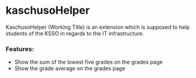 # kaschusoHelper
KaschusoHelper (Working Title) is an extension which is supposed to help students of the KSSO in regards to the IT infrastructure.

### Features:
- Show the sum of the lowest five grades on the grades page
- Show the grade average on the grades page

